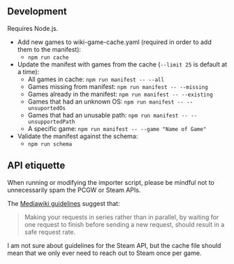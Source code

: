 ## Development
Requires Node.js.

* Add new games to wiki-game-cache.yaml (required in order to add them to the manifest):
  * `npm run cache`
* Update the manifest with games from the cache (`--limit 25` is default at a time):
  * All games in cache: `npm run manifest -- --all`
  * Games missing from manifest: `npm run manifest -- --missing`
  * Games already in the manifest: `npm run manifest -- --existing`
  * Games that had an unknown OS: `npm run manifest -- --unsuportedOs`
  * Games that had an unusable path: `npm run manifest -- --unsupportedPath`
  * A specific game: `npm run manifest -- --game "Name of Game"`
* Validate the manifest against the schema:
  * `npm run schema`

## API etiquette
When running or modifying the importer script, please be mindful not to
unnecessarily spam the PCGW or Steam APIs.

The [Mediawiki guidelines](https://www.mediawiki.org/wiki/API:Etiquette)
suggest that:

> Making your requests in series rather than in parallel, by waiting for one request
> to finish before sending a new request, should result in a safe request rate.

I am not sure about guidelines for the Steam API, but the cache file should mean
that we only ever need to reach out to Steam once per game.
